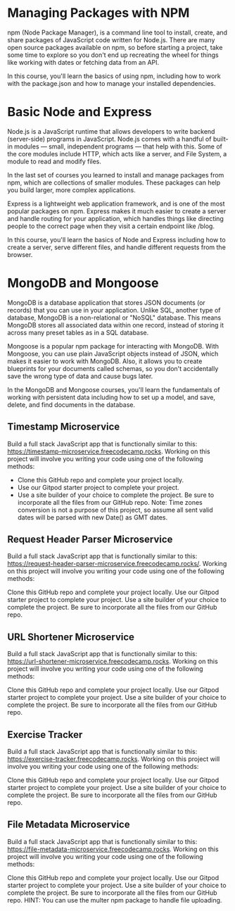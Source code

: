 # Managing Packages with NPM
npm (Node Package Manager), is a command line tool to install, create, and share packages of JavaScript code written for Node.js. There are many open source packages available on npm, so before starting a project, take some time to explore so you don't end up recreating the wheel for things like working with dates or fetching data from an API.

In this course, you'll learn the basics of using npm, including how to work with the package.json and how to manage your installed dependencies.

# Basic Node and Express
Node.js is a JavaScript runtime that allows developers to write backend (server-side) programs in JavaScript. Node.js comes with a handful of built-in modules — small, independent programs — that help with this. Some of the core modules include HTTP, which acts like a server, and File System, a module to read and modify files.

In the last set of courses you learned to install and manage packages from npm, which are collections of smaller modules. These packages can help you build larger, more complex applications.

Express is a lightweight web application framework, and is one of the most popular packages on npm. Express makes it much easier to create a server and handle routing for your application, which handles things like directing people to the correct page when they visit a certain endpoint like /blog.

In this course, you'll learn the basics of Node and Express including how to create a server, serve different files, and handle different requests from the browser.

# MongoDB and Mongoose
MongoDB is a database application that stores JSON documents (or records) that you can use in your application. Unlike SQL, another type of database, MongoDB is a non-relational or "NoSQL" database. This means MongoDB stores all associated data within one record, instead of storing it across many preset tables as in a SQL database.

Mongoose is a popular npm package for interacting with MongoDB. With Mongoose, you can use plain JavaScript objects instead of JSON, which makes it easier to work with MongoDB. Also, it allows you to create blueprints for your documents called schemas, so you don't accidentally save the wrong type of data and cause bugs later.

In the MongoDB and Mongoose courses, you'll learn the fundamentals of working with persistent data including how to set up a model, and save, delete, and find documents in the database.

## Timestamp Microservice
Build a full stack JavaScript app that is functionally similar to this: https://timestamp-microservice.freecodecamp.rocks. Working on this project will involve you writing your code using one of the following methods:

* Clone this GitHub repo and complete your project locally.
* Use our Gitpod starter project to complete your project.
* Use a site builder of your choice to complete the project. Be sure to incorporate all the files from our GitHub repo.
Note: Time zones conversion is not a purpose of this project, so assume all sent valid dates will be parsed with new Date() as GMT dates.

## Request Header Parser Microservice
Build a full stack JavaScript app that is functionally similar to this: https://request-header-parser-microservice.freecodecamp.rocks/. Working on this project will involve you writing your code using one of the following methods:

Clone this GitHub repo and complete your project locally.
Use our Gitpod starter project to complete your project.
Use a site builder of your choice to complete the project. Be sure to incorporate all the files from our GitHub repo.

## URL Shortener Microservice
Build a full stack JavaScript app that is functionally similar to this: https://url-shortener-microservice.freecodecamp.rocks. Working on this project will involve you writing your code using one of the following methods:

Clone this GitHub repo and complete your project locally.
Use our Gitpod starter project to complete your project.
Use a site builder of your choice to complete the project. Be sure to incorporate all the files from our GitHub repo.

## Exercise Tracker
Build a full stack JavaScript app that is functionally similar to this: https://exercise-tracker.freecodecamp.rocks. Working on this project will involve you writing your code using one of the following methods:

Clone this GitHub repo and complete your project locally.
Use our Gitpod starter project to complete your project.
Use a site builder of your choice to complete the project. Be sure to incorporate all the files from our GitHub repo.

## File Metadata Microservice
Build a full stack JavaScript app that is functionally similar to this: https://file-metadata-microservice.freecodecamp.rocks. Working on this project will involve you writing your code using one of the following methods:

Clone this GitHub repo and complete your project locally.
Use our Gitpod starter project to complete your project.
Use a site builder of your choice to complete the project. Be sure to incorporate all the files from our GitHub repo.
HINT: You can use the multer npm package to handle file uploading.

